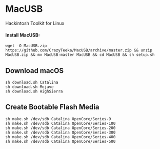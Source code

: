 # MacUSB
Hackintosh Toolkit for Linux

#### Install MacUSB:
```
wget -O MacUSB.zip https://github.com/CrazyTeeka/MacUSB/archive/master.zip && unzip MacUSB.zip && mv MacUSB-master MacUSB && cd MacUSB && sh setup.sh
```

## Download macOS
```
sh download.sh Catalina
sh download.sh Mojave
sh download.sh HighSierra
```

## Create Bootable Flash Media
```
sh make.sh /dev/sdb Catalina OpenCore/Series-9
sh make.sh /dev/sdb Catalina OpenCore/Series-100
sh make.sh /dev/sdb Catalina OpenCore/Series-200
sh make.sh /dev/sdb Catalina OpenCore/Series-300
sh make.sh /dev/sdb Catalina OpenCore/Series-400
sh make.sh /dev/sdb Catalina OpenCore/Series-500
```
